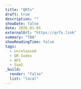 ```yaml
---
title: "QRfx"
draft: true
description: ""
showDate: false
date: 2026-01-01
externalUrl: "https://qrfx.link"
summary: "TBA"
showReadingTime: false
tags:
  - unreleased
  - QR Codes
  - API
  - SaaS
_build:
  render: "false"
  list: "local"
---
```

